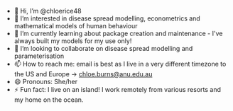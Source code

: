 - 👋 Hi, I’m @chloerice48
- 👀 I’m interested in disease spread modelling, econometrics and mathematical models of human behaviour
- 🌱 I’m currently learning about package creation and maintenance - I've always built my models for my use only!
- 💞️ I’m looking to collaborate on disease spread modelling and parameterisation 
- 📫 How to reach me: email is best as I live in a very different timezone to the US and Europe -> chloe.burns@anu.edu.au 
- 😄 Pronouns: She/her
- ⚡ Fun fact: I live on an island! I work remotely from various resorts and my home on the ocean. 

<!---
chloerice48/chloerice48 is a ✨ special ✨ repository because its `README.md` (this file) appears on your GitHub profile.
You can click the Preview link to take a look at your changes.
--->
